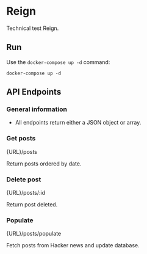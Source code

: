 # Reign

Technical test Reign.

## Run

Use the `docker-compose up -d` command:

```shell
docker-compose up -d
```

## API Endpoints

### General information

- All endpoints return either a JSON object or array.

### Get posts

{URL}/posts

Return posts ordered by date.

### Delete post

{URL}/posts/:id

Return post deleted.

### Populate

{URL}/posts/populate

Fetch posts from Hacker news and update database.
